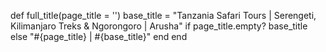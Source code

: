 <title><%= full_title(yield(:title)) %></title>
   <title></title>
<meta name="description" content="Book your Tanzania Safari with Kilimanjaro Marvellous Safari – a trusted Arusha safari company. We offer Serengeti Safaris, Kilimanjaro Treks, Ngorongoro Crater Tours & custom Tanzania safari packages at the best prices.">
<meta name="robots" content="index, follow">

 

 def full_title(page_title = '')
    base_title = "Tanzania Safari Tours | Serengeti, Kilimanjaro Treks & Ngorongoro | Arusha"
    if page_title.empty?
      base_title
    else
      "#{page_title} | #{base_title}"
    end
end